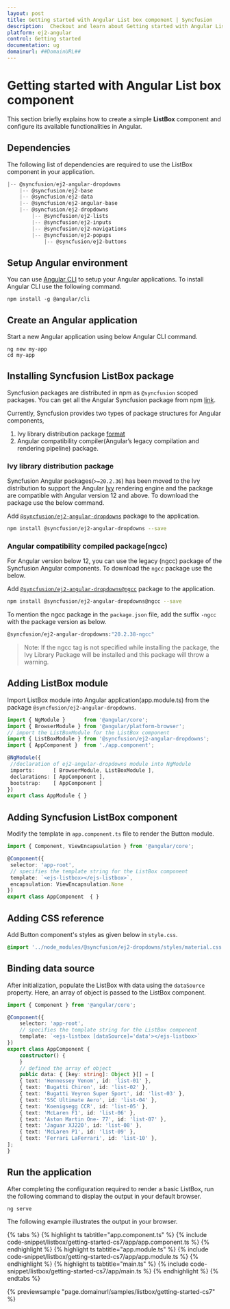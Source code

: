 ```yaml
---
layout: post
title: Getting started with Angular List box component | Syncfusion
description:  Checkout and learn about Getting started with Angular List box component of Syncfusion Essential JS 2 and more details.
platform: ej2-angular
control: Getting started 
documentation: ug
domainurl: ##DomainURL##
---
```


# Getting started with Angular List box component

This section briefly explains how to create a simple **ListBox** component and configure its available functionalities in Angular.

## Dependencies

The following list of dependencies are required to use the ListBox component in your application.

```javascript
|-- @syncfusion/ej2-angular-dropdowns
    |-- @syncfusion/ej2-base
    |-- @syncfusion/ej2-data
    |-- @syncfusion/ej2-angular-base
    |-- @syncfusion/ej2-dropdowns
        |-- @syncfusion/ej2-lists
        |-- @syncfusion/ej2-inputs
        |-- @syncfusion/ej2-navigations
        |-- @syncfusion/ej2-popups
            |-- @syncfusion/ej2-buttons

```

## Setup Angular environment

You can use [Angular CLI](https://github.com/angular/angular-cli) to setup your Angular applications. To install Angular CLI use the following command.

```
npm install -g @angular/cli
```

## Create an Angular application

Start a new Angular application using below Angular CLI command.

```
ng new my-app
cd my-app
```

## Installing Syncfusion ListBox package

Syncfusion packages are distributed in npm as `@syncfusion` scoped packages. You can get all the Angular Syncfusion package from npm [link]( https://www.npmjs.com/search?q=%40syncfusion%2Fej2-angular- ).

Currently, Syncfusion provides two types of package structures for Angular components,
1. Ivy library distribution package [format](https://angular.io/guide/angular-package-format#angular-package-format)
2. Angular compatibility compiler(Angular’s legacy compilation and rendering pipeline) package.

### Ivy library distribution package

Syncfusion Angular packages(`>=20.2.36`) has been moved to the Ivy distribution to support the Angular [Ivy](https://docs.angular.lat/guide/ivy) rendering engine and the package are compatible with Angular version 12 and above. To download the package use the below command.

Add [`@syncfusion/ej2-angular-dropdowns`](https://www.npmjs.com/package/@syncfusion/ej2-angular-dropdowns/v/20.2.38) package to the application.

```bash
npm install @syncfusion/ej2-angular-dropdowns --save
```

### Angular compatibility compiled package(ngcc)

For Angular version below 12, you can use the legacy (ngcc) package of the Syncfusion Angular components. To download the `ngcc` package use the below.

Add [`@syncfusion/ej2-angular-dropdowns@ngcc`](https://www.npmjs.com/package/@syncfusion/ej2-angular-dropdowns/v/20.2.38-ngcc) package to the application.

```bash
npm install @syncfusion/ej2-angular-dropdowns@ngcc --save
```

To mention the ngcc package in the `package.json` file, add the suffix `-ngcc` with the package version as below.

```bash
@syncfusion/ej2-angular-dropdowns:"20.2.38-ngcc"
```

>Note: If the ngcc tag is not specified while installing the package, the Ivy Library Package will be installed and this package will throw a warning.

## Adding ListBox module

Import ListBox module into Angular application(app.module.ts) from the package
`@syncfusion/ej2-angular-dropdowns`.

 ```typescript
import { NgModule }      from '@angular/core';
import { BrowserModule } from '@angular/platform-browser';
// import the ListBoxModule for the ListBox component
import { ListBoxModule } from '@syncfusion/ej2-angular-dropdowns';
import { AppComponent }  from './app.component';

@NgModule({
  //declaration of ej2-angular-dropdowns module into NgModule
  imports:      [ BrowserModule, ListBoxModule ],
  declarations: [ AppComponent ],
  bootstrap:    [ AppComponent ]
})
export class AppModule { }
```

## Adding Syncfusion ListBox component

Modify the template in `app.component.ts` file to render the Button module.

 ```typescript
import { Component, ViewEncapsulation } from '@angular/core';

@Component({
  selector: 'app-root',
  // specifies the template string for the ListBox component
  template: `<ejs-listbox></ejs-listbox>`,
  encapsulation: ViewEncapsulation.None
})
export class AppComponent  { }

```

## Adding CSS reference

Add Button component's styles as given below in `style.css`.

```css
@import '../node_modules/@syncfusion/ej2-dropdowns/styles/material.css';
```

## Binding data source

After initialization, populate the ListBox with data using the `dataSource` property.
Here, an array of object is passed to the ListBox component.

```typescript
import { Component } from '@angular/core';

@Component({
    selector: 'app-root',
    // specifies the template string for the ListBox component
    template: `<ejs-listbox [dataSource]='data'></ejs-listbox>`
})
export class AppComponent {
    constructor() {
    }
    // defined the array of object
    public data: { [key: string]: Object }[] = [
    { text: 'Hennessey Venom', id: 'list-01' },
    { text: 'Bugatti Chiron', id: 'list-02' },
    { text: 'Bugatti Veyron Super Sport', id: 'list-03' },
    { text: 'SSC Ultimate Aero', id: 'list-04' },
    { text: 'Koenigsegg CCR', id: 'list-05' },
    { text: 'McLaren F1', id: 'list-06' },
    { text: 'Aston Martin One- 77', id: 'list-07' },
    { text: 'Jaguar XJ220', id: 'list-08' },
    { text: 'McLaren P1', id: 'list-09' },
    { text: 'Ferrari LaFerrari', id: 'list-10' },
];
}
```

## Run the application

After completing the configuration required to render a basic ListBox, run the following command to display the output in your default browser.

```
ng serve
```

The following example illustrates the output in your browser.

{% tabs %}
{% highlight ts tabtitle="app.component.ts" %}
{% include code-snippet/listbox/getting-started-cs7/app/app.component.ts %}
{% endhighlight %}
{% highlight ts tabtitle="app.module.ts" %}
{% include code-snippet/listbox/getting-started-cs7/app/app.module.ts %}
{% endhighlight %}
{% highlight ts tabtitle="main.ts" %}
{% include code-snippet/listbox/getting-started-cs7/app/main.ts %}
{% endhighlight %}
{% endtabs %}
  
{% previewsample "page.domainurl/samples/listbox/getting-started-cs7" %}